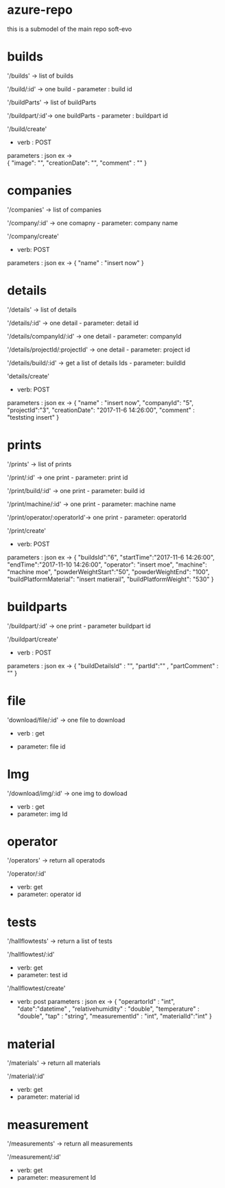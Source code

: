 # azure-repo
this is a submodel of the main repo soft-evo

# builds
'/builds' -> list of builds

'/build/:id' -> one build - parameter : build id

'/buildParts' -> list of buildParts

'/buildpart/:id'-> one buildParts - parameter : buildpart id

'/build/create'

- verb : POST

parameters : json ex ->  
{
"image": "",
"creationDate": "",
"comment" : ""
}

# companies
'/companies' -> list of companies

'/company/:id' -> one comapny - parameter: company name

'/company/create'

- verb: POST

parameters : json ex -> 
{
"name" : "insert now"
}

# details
'/details' -> list of details

'/details/:id' -> one detail - parameter: detail id

'/details/companyId/:id' ->  one detail - parameter: companyId


'/details/projectId/:projectId' -> one detail - parameter: project id

'/details/build/:id' -> get a list of details Ids - parameter: buildId

'details/create'

- verb: POST

parameters : json ex -> 
{
"name" : "insert now",
"companyId": "5",
"projectId":"3",
"creationDate": "2017-11-6 14:26:00",
"comment" : "teststing insert"
}

# prints
'/prints' -> list of prints

'/print/:id' -> one print - parameter: print id

'/print/build/:id' -> one print - parameter: build id

'/print/machine/:id' -> one print - parameter: machine name

'/print/operator/:operatorId'-> one print - parameter: operatorId

'/print/create' 

- verb: POST

parameters : json ex -> 
{
"buildsId":"6",
"startTime":"2017-11-6 14:26:00",
"endTime":"2017-11-10 14:26:00",
"operator": "insert moe",
"machine": "machine moe",
"powderWeightStart":"50",
"powderWeightEnd": "100",
"buildPlatformMaterial": "insert matierail",
"buildPlatformWeight": "530"
}


# buildparts

'/buildpart/:id' -> one print - parameter buildpart id

'/buildpart/create'

- verb : POST

parameters : json ex -> 
{
"buildDetailsId" : "", 
"partId":"" , 
"partComment" : ""
}

# file

'download/file/:id' -> one file to download

- verb : get

- parameter: file id

# Img
'/download/img/:id' -> one img to dowload
- verb : get
- parameter: img Id

# operator
'/operators' -> return all operatods

'/operator/:id'
- verb: get
- parameter: operator id

# tests

'/hallflowtests' -> return a list of tests

'/hallflowtest/:id' 
- verb: get
- parameter: test id

'/hallflowtest/create'
- verb: post
parameters : json ex -> 
{
"operartorId" : "int", 
"date":"datetime" , 
"relativehumidity" : "double",
"temperature" : "double",
"tap" : "string",
"measurementId" : "int",
"materialId":"int"
}

# material

'/materials' -> return all materials

'/material/:id'
- verb: get
- parameter: material id

# measurement

'/measurements' -> return all measurements

'/measurement/:id' 
- verb: get
- parameter: measurement Id